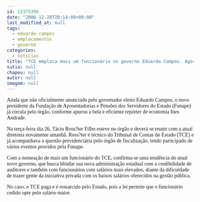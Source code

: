 ```yaml
---
id: 12375390
date: "2006-12-28T20:14:00+00:00"
last_modified_at: null
tags:
  - eduardo-campos
  - emplacamentos
  - governo
categories:
  - noticias
title: "TCE emplaca mais um funcionário no governo Eduardo Campos. Agora é a vez da Funape"
sutia: null
chapeu: null
autor: null
imagem: null
---
```

<p><P><FONT face=Verdana>Ainda que não oficialmente anunciado pelo governador eleito Eduardo Campos, o novo presidente da Fundação de Aposentadorias e Pensões dos Servidores do Estado (Funape) já circula pelo órgão, conforme apurou a bela e eficiente repórter de economia Ines Andrade. </FONT></P></p>
<p><P><FONT face=Verdana>Na terça-feira dia 26, Tácio Ross?ter Filho esteve no órgão e deverá se reunir com a atual diretoria novamente amanhã. Ross?ter é técnico do Tribunal de Contas do Estado (TCE) e já acompanhava a questão previdenciária pelo órgão de fiscalização, tendo participado de vários eventos providos pela Funape.</FONT></P></p>
<p><P><FONT face=Verdana>Com a nomeação de mais um funcionário do TCE, confirma-se uma tendência do atual novo governo, que busca blindar sua nova administração estadual com a credibilidade de auditores e também com funcionários com salários mais elevados, diante da dificuldade de trazer gente da iniciativa privada com os baixos salários oferecidos na gestão pública. </FONT></P></p>
<p><P><FONT face=Verdana>No caso, o TCE paga e é ressarcido pelo Estado, pois a lei permite que o funcionário cedido opte pelo salário maior.</FONT></P> </p>
